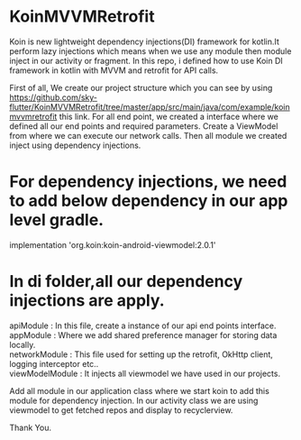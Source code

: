 # KoinMVVMRetrofit
Koin is new lightweight dependency injections(DI) framework for kotlin.It perform lazy injections which means when we use any module then module inject in our activity or fragment.
In this repo, i defined how to use Koin DI framework in kotlin with MVVM and retrofit for API calls.

First of all, We create our project structure which you can see by using https://github.com/sky-flutter/KoinMVVMRetrofit/tree/master/app/src/main/java/com/example/koinmvvmretrofit this link.
For all end point, we created a interface where we defined all our end points and required parameters.
Create a ViewModel from where we can execute our network calls.
Then all module we created inject using dependency injections.

# For dependency injections, we need to add below dependency in our app level gradle.
implementation 'org.koin:koin-android-viewmodel:2.0.1'

# In di folder,all our dependency injections are apply.<br/>
apiModule : In this file, create a instance of our api end points interface.<br/>
appModule : Where we add shared preference manager for storing data locally.<br/>
networkModule : This file used for setting up the retrofit, OkHttp client, logging interceptor etc..<br/>
viewModelModule : It injects all viewmodel we have used in our projects.<br/>

Add all module in our application class where we start koin to add this module for dependency injection.
In our activity class we are using viewmodel to get fetched repos and display to recyclerview.

Thank You.
